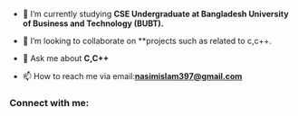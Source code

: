 
- 🌱 I’m currently studying **CSE Undergraduate at Bangladesh University of Business and Technology (BUBT).**

- 👯 I’m looking to collaborate on **projects such as related to c,c++.

- 💬 Ask me about **C,C++**

- 📫 How to reach me via email:**nasimislam397@gmail.com**

<h3 align="left">Connect with me:</h3>

<p align="left">
